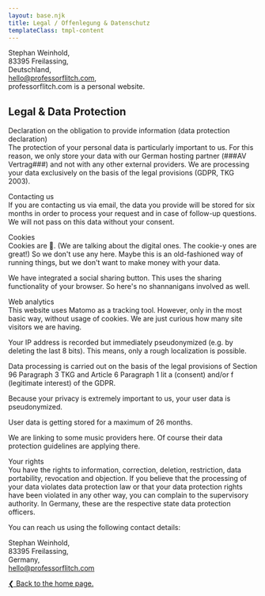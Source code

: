 ```yaml
---
layout: base.njk
title: Legal / Offenlegung & Datenschutz
templateClass: tmpl-content
---
```


Stephan Weinhold,  
83395 Freilassing,  
Deutschland,  
[hello@professorflitch.com](mailto:hello@professorflitch.com),  
professorflitch.com is a personal website.

## Legal & Data Protection

Declaration on the obligation to provide information (data protection declaration)  
The protection of your personal data is particularly important to us. For this reason, we only store your data with our German hosting partner (###AV Vertrag###) and not with any other external providers. We are processing your data exclusively on the basis of the legal provisions (GDPR, TKG 2003).

Contacting us  
If you are contacting us via email, the data you provide will be stored for six months in order to process your request and in case of follow-up questions. We will not pass on this data without your consent.

Cookies  
Cookies are 💩. (We are talking about the digital ones. The cookie-y ones are great!) So we don't use any here. Maybe this is an old-fashioned way of running things, but we don't want to make money with your data.

We have integrated a social sharing button. This uses the sharing functionality of your browser. So here's no shannanigans involved as well.

Web analytics  
This website uses Matomo as a tracking tool. However, only in the most basic way, without usage of cookies. We are just curious how many site visitors we are having.

Your IP address is recorded but immediately pseudonymized (e.g. by deleting the last 8 bits). This means, only a rough localization is possible.

Data processing is carried out on the basis of the legal provisions of Section 96 Paragraph 3 TKG and Article 6 Paragraph 1 lit a (consent) and/or f (legitimate interest) of the GDPR.

Because your privacy is extremely important to us, your user data is pseudonymized.

User data is getting stored for a maximum of 26 months.

We are linking to some music providers here. Of course their data protection guidelines are applying there.

Your rights  
You have the rights to information, correction, deletion, restriction, data portability, revocation and objection. If you believe that the processing of your data violates data protection law or that your data protection rights have been violated in any other way, you can complain to the supervisory authority. In Germany, these are the respective state data protection officers.

You can reach us using the following contact details:

Stephan Weinhold,  
83395 Freilassing,  
Germany,  
[hello@professorflitch.com](mailto:hello@professorflitch.com)

[❮ Back to the home page.](/)